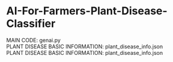 # AI-For-Farmers-Plant-Disease-Classifier
MAIN CODE: genai.py                                                                                                                               
PLANT DISEASE BASIC INFORMATION: plant_disease_info.json                                                                                          
PLANT DISEASE BASIC INFORMATION: plant_disease_info.json                                                                                        

